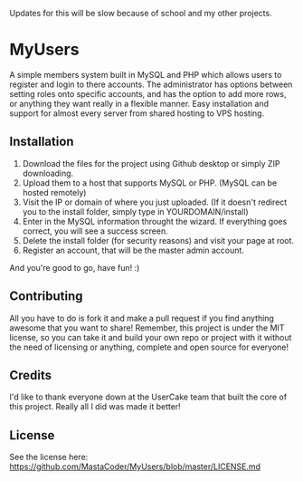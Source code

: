 Updates for this will be slow because of school and my other projects.

# MyUsers
A simple members system built in MySQL and PHP which allows users to register and login to there accounts. The administrator has options between setting roles onto specific accounts, and has the option to add more rows, or anything they want really in a flexible manner. Easy installation and support for almost every server from shared hosting to VPS hosting.

## Installation
1. Download the files for the project using Github desktop or simply ZIP downloading.
2. Upload them to a host that supports MySQL or PHP. (MySQL can be hosted remotely)
3. Visit the IP or domain of where you just uploaded. (If it doesn't redirect you to the install folder, simply type in YOURDOMAIN/install)
4. Enter in the MySQL information throught the wizard. If everything goes correct, you will see a success screen.
5. Delete the install folder (for security reasons) and visit your page at root.
6. Register an account, that will be the master admin account.

And you're good to go, have fun! :)

## Contributing
All you have to do is fork it and make a pull request if you find anything awesome that you want to share! Remember, this project is under the MIT license, so you can take it and build your own repo or project with it without the need of licensing or anything, complete and open source for everyone!

## Credits
I'd like to thank everyone down at the UserCake team that built the core of this project. Really all I did was made it better!

## License
See the license here: https://github.com/MastaCoder/MyUsers/blob/master/LICENSE.md

